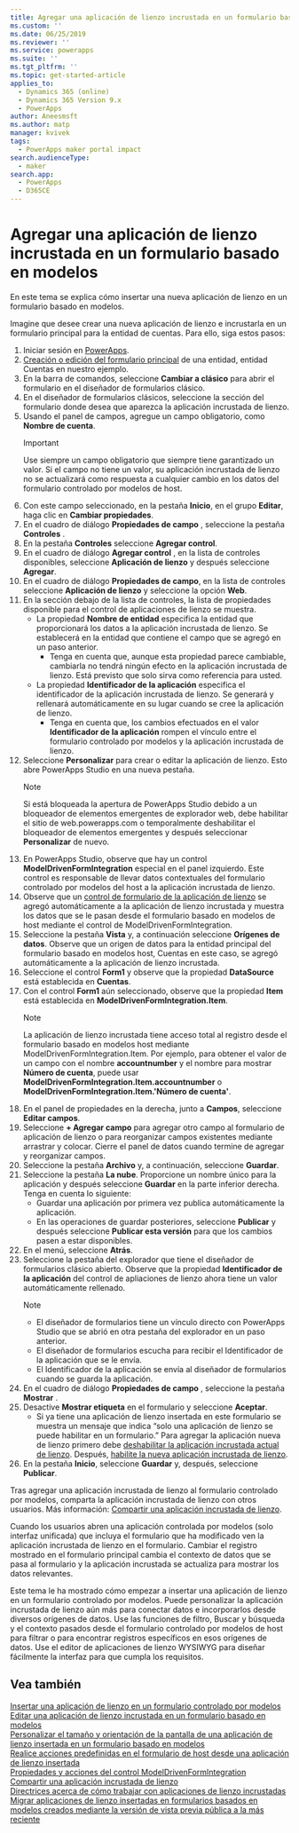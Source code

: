 ```yaml
---
title: Agregar una aplicación de lienzo incrustada en un formulario basado en modelos | MicrosoftDocs
ms.custom: ''
ms.date: 06/25/2019
ms.reviewer: ''
ms.service: powerapps
ms.suite: ''
ms.tgt_pltfrm: ''
ms.topic: get-started-article
applies_to:
  - Dynamics 365 (online)
  - Dynamics 365 Version 9.x
  - PowerApps
author: Aneesmsft
ms.author: matp
manager: kvivek
tags:
  - PowerApps maker portal impact
search.audienceType:
  - maker
search.app:
  - PowerApps
  - D365CE
---
```


# <a name="add-an-embedded-canvas-app-on-a-model-driven-form"></a>Agregar una aplicación de lienzo incrustada en un formulario basado en modelos
En este tema se explica cómo insertar una nueva aplicación de lienzo en un formulario basado en modelos.

Imagine que desee crear una nueva aplicación de lienzo e incrustarla en un formulario principal para la entidad de cuentas. Para ello, siga estos pasos: 

1.  Iniciar sesión en [PowerApps](https://web.powerapps.com/?utm_source=padocs&utm_medium=linkinadoc&utm_campaign=referralsfromdoc).
2.  [Creación o edición del formulario principal](create-and-edit-forms.md) de una entidad, entidad Cuentas en nuestro ejemplo. 
3.  En la barra de comandos, seleccione **Cambiar a clásico** para abrir el formulario en el diseñador de formularios clásico.
4.  En el diseñador de formularios clásicos, seleccione la sección del formulario donde desea que aparezca la aplicación incrustada de lienzo.
5.  Usando el panel de campos, agregue un campo obligatorio, como **Nombre de cuenta**.
      > [!IMPORTANT]
      > Use siempre un campo obligatorio que siempre tiene garantizado un valor. Si el campo no tiene un valor, su aplicación incrustada de lienzo no se actualizará como respuesta a cualquier cambio en los datos del formulario controlado por modelos de host.
6.  Con este campo seleccionado, en la pestaña **Inicio**, en el grupo **Editar**, haga clic en **Cambiar propiedades**.
7.  En el cuadro de diálogo **Propiedades de campo** , seleccione la pestaña **Controles** .
8.  En la pestaña **Controles** seleccione **Agregar control**.
9.  En el cuadro de diálogo **Agregar control** , en la lista de controles disponibles, seleccione **Aplicación de lienzo** y después seleccione **Agregar**.
10. En el cuadro de diálogo **Propiedades de campo**, en la lista de controles seleccione **Aplicación de lienzo** y seleccione la opción **Web**.
11. En la sección debajo de la lista de controles, la lista de propiedades disponible para el control de aplicaciones de lienzo se muestra.
     - La propiedad **Nombre de entidad** especifica la entidad que proporcionará los datos a la aplicación incrustada de lienzo. Se establecerá en la entidad que contiene el campo que se agregó en un paso anterior.
         - Tenga en cuenta que, aunque esta propiedad parece cambiable, cambiarla no tendrá ningún efecto en la aplicación incrustada de lienzo. Está previsto que solo sirva como referencia para usted.
     - La propiedad **Identificador de la aplicación** especifica el identificador de la aplicación incrustada de lienzo. Se generará y rellenará automáticamente en su lugar cuando se cree la aplicación de lienzo.
         - Tenga en cuenta que, los cambios efectuados en el valor **Identificador de la aplicación** rompen el vínculo entre el formulario controlado por modelos y la aplicación incrustada de lienzo.
12. Seleccione **Personalizar** para crear o editar la aplicación de lienzo. Esto abre PowerApps Studio en una nueva pestaña.
       > [!NOTE]
       > Si está bloqueada la apertura de PowerApps Studio debido a un bloqueador de elementos emergentes de explorador web, debe habilitar el sitio de web.powerapps.com o temporalmente deshabilitar el bloqueador de elementos emergentes y después seleccionar **Personalizar** de nuevo.
13. En PowerApps Studio, observe que hay un control **ModelDrivenFormIntegration** especial en el panel izquierdo. Este control es responsable de llevar datos contextuales del formulario controlado por modelos del host a la aplicación incrustada de lienzo.
14. Observe que un [control de formulario de la aplicación de lienzo](../canvas-apps/controls/control-form-detail.md) se agregó automáticamente a la aplicación de lienzo incrustada y muestra los datos que se le pasan desde el formulario basado en modelos de host mediante el control de ModelDrivenFormIntegration. 
15. Seleccione la pestaña **Vista** y, a continuación seleccione **Orígenes de datos**. Observe que un origen de datos para la entidad principal del formulario basado en modelos host, Cuentas en este caso, se agregó automáticamente a la aplicación de lienzo incrustada.
16. Seleccione el control **Form1** y observe que la propiedad **DataSource** está establecida en **Cuentas**.
17. Con el control **Form1** aún seleccionado, observe que la propiedad **Item** está establecida en **ModelDrivenFormIntegration.Item**.
    > [!NOTE]
    > La aplicación de lienzo incrustada tiene acceso total al registro desde el formulario basado en modelos host mediante ModelDrivenFormIntegration.Item. Por ejemplo, para obtener el valor de un campo con el nombre **accountnumber** y el nombre para mostrar **Número de cuenta**, puede usar **ModelDrivenFormIntegration.Item.accountnumber** o **ModelDrivenFormIntegration.Item.'Número de cuenta'**.
18. En el panel de propiedades en la derecha, junto a **Campos**, seleccione **Editar campos**.
19. Seleccione **+ Agregar campo** para agregar otro campo al formulario de aplicación de lienzo o para reorganizar campos existentes mediante arrastrar y colocar. Cierre el panel de datos cuando termine de agregar y reorganizar campos.
20. Seleccione la pestaña **Archivo** y, a continuación, seleccione **Guardar**.
21. Seleccione la pestaña **La nube**. Proporcione un nombre único para la aplicación y después seleccione **Guardar** en la parte inferior derecha. Tenga en cuenta lo siguiente: 
    -  Guardar una aplicación por primera vez publica automáticamente la aplicación.
      -  En las operaciones de guardar posteriores, seleccione **Publicar** y después seleccione **Publicar esta versión** para que los cambios pasen a estar disponibles.
22. En el menú, seleccione **Atrás**.
23. Seleccione la pestaña del explorador que tiene el diseñador de formularios clásico abierto. Observe que la propiedad **Identificador de la aplicación** del control de apliaciones de lienzo ahora tiene un valor automáticamente rellenado.
    > [!NOTE]
    > - El diseñador de formularios tiene un vínculo directo con PowerApps Studio que se abrió en otra pestaña del explorador en un paso anterior.
    > - El diseñador de formularios escucha para recibir el Identificador de la aplicación que se le envía. 
    > - El Identificador de la aplicación se envía al diseñador de formularios cuando se guarda la aplicación.
24. En el cuadro de diálogo **Propiedades de campo** , seleccione la pestaña **Mostrar** .
25. Desactive **Mostrar etiqueta** en el formulario y seleccione **Aceptar**.
    -   Si ya tiene una aplicación de lienzo insertada en este formulario se muestra un mensaje que indica “solo una aplicación de lienzo se puede habilitar en un formulario.” Para agregar la aplicación nueva de lienzo primero debe [deshabilitar la aplicación incrustada actual de lienzo](embedded-canvas-app-guidelines.md#disable-an-embedded-canvas-app). Después, [habilite la nueva aplicación incrustada de lienzo](embedded-canvas-app-guidelines.md#enable-an-embedded-canvas-app).
26. En la pestaña **Inicio**, seleccione **Guardar** y, después, seleccione **Publicar**.

Tras agregar una aplicación incrustada de lienzo al formulario controlado por modelos, comparta la aplicación incrustada de lienzo con otros usuarios. Más información: [Compartir una aplicación incrustada de lienzo](share-embedded-canvas-app.md).

Cuando los usuarios abren una aplicación controlada por modelos (solo interfaz unificada) que incluya el formulario que ha modificado ven la aplicación incrustada de lienzo en el formulario. Cambiar el registro mostrado en el formulario principal cambia el contexto de datos que se pasa al formulario y la aplicación incrustada se actualiza para mostrar los datos relevantes.

Este tema le ha mostrado cómo empezar a insertar una aplicación de lienzo en un formulario controlado por modelos. Puede personalizar la aplicación incrustada de lienzo aún más para conectar datos e incorporarlos desde diversos orígenes de datos. Use las funciones de filtro, Buscar y búsqueda y el contexto pasados desde el formulario controlado por modelos de host para filtrar o para encontrar registros específicos en esos orígenes de datos. Use el editor de aplicaciones de lienzo WYSIWYG para diseñar fácilmente la interfaz para que cumpla los requisitos.

## <a name="see-also"></a>Vea también
[Insertar una aplicación de lienzo en un formulario controlado por modelos](embed-canvas-app-in-form.md) <br />
[Editar una aplicación de lienzo incrustada en un formulario basado en modelos](embedded-canvas-app-edit-classic-designer.md) <br />
[Personalizar el tamaño y orientación de la pantalla de una aplicación de lienzo insertada en un formulario basado en modelos](embedded-canvas-app-customize-screen.md) <br />
[Realice acciones predefinidas en el formulario de host desde una aplicación de lienzo insertada](embedded-canvas-app-actions.md) <br />
[Propiedades y acciones del control ModelDrivenFormIntegration](embedded-canvas-app-properties-actions.md) <br />
[Compartir una aplicación incrustada de lienzo](share-embedded-canvas-app.md) <br />
[Directrices acerca de cómo trabajar con aplicaciones de lienzo incrustadas](embedded-canvas-app-guidelines.md) <br />
[Migrar aplicaciones de lienzo insertadas en formularios basados en modelos creados mediante la versión de vista previa pública a la más reciente](embedded-canvas-app-migrate-from-preview.md) <br />
